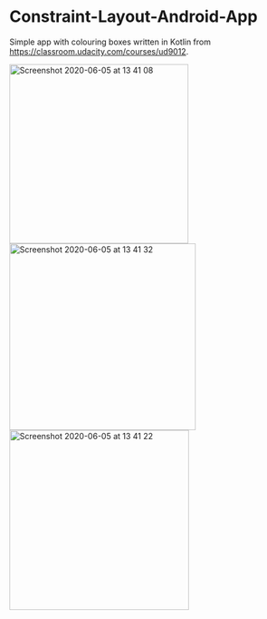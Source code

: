 # Constraint-Layout-Android-App

Simple app with colouring boxes written in Kotlin from https://classroom.udacity.com/courses/ud9012.

<img width="316" alt="Screenshot 2020-06-05 at 13 41 08" src="https://user-images.githubusercontent.com/58289892/83877358-54bb8400-a732-11ea-97d8-a1ae9601ed5e.png">

<img width="329" alt="Screenshot 2020-06-05 at 13 41 32" src="https://user-images.githubusercontent.com/58289892/83877353-52f1c080-a732-11ea-8e69-2b639b7504dd.png">

<img width="317" alt="Screenshot 2020-06-05 at 13 41 22" src="https://user-images.githubusercontent.com/58289892/83877361-55ecb100-a732-11ea-88c5-26a323274acc.png">
